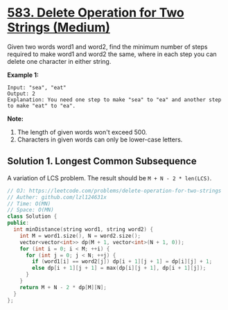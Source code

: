 # [583. Delete Operation for Two Strings (Medium)](https://leetcode.com/problems/delete-operation-for-two-strings)

Given two words word1 and word2, find the minimum number of steps required to make word1 and word2 the same, where in each step you can delete one character in either string.

**Example 1:**
```
Input: "sea", "eat"
Output: 2
Explanation: You need one step to make "sea" to "ea" and another step to make "eat" to "ea".
```

**Note:**
1. The length of given words won't exceed 500.
2. Characters in given words can only be lower-case letters.

## Solution 1. Longest Common Subsequence

A variation of LCS problem. The result should be `M + N - 2 * len(LCS)`.

```cpp
// OJ: https://leetcode.com/problems/delete-operation-for-two-strings
// Auther: github.com/lzl124631x
// Time: O(MN)
// Space: O(MN)
class Solution {
public:
  int minDistance(string word1, string word2) {
    int M = word1.size(), N = word2.size();
    vector<vector<int>> dp(M + 1, vector<int>(N + 1, 0));
    for (int i = 0; i < M; ++i) {
      for (int j = 0; j < N; ++j) {
        if (word1[i] == word2[j]) dp[i + 1][j + 1] = dp[i][j] + 1;
        else dp[i + 1][j + 1] = max(dp[i][j + 1], dp[i + 1][j]);
      }
    }
    return M + N - 2 * dp[M][N];
  }
};
```
